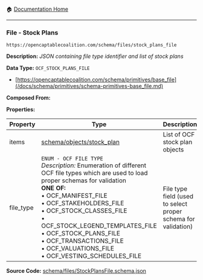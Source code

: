 :house: [Documentation Home](/README.md)

---

### File - Stock Plans

`https://opencaptablecoalition.com/schema/files/stock_plans_file`

**Description:** _JSON containing file type identifier and list of stock plans_

**Data Type:** `OCF_STOCK_PLANS_FILE`

- [https://opencaptablecoalition.com/schema/primitives/base_file](/docs/schema/primitives/schema-primitives-base_file.md)

**Composed From:**

**Properties:**

| Property  | Type                                                                                                                                                                                                                                                                                                                                                                                                                                         | Description                                                   | Required   |
| --------- | -------------------------------------------------------------------------------------------------------------------------------------------------------------------------------------------------------------------------------------------------------------------------------------------------------------------------------------------------------------------------------------------------------------------------------------------- | ------------------------------------------------------------- | ---------- |
| items     | [schema/objects/stock_plan](/docs/schema/objects/schema-objects-stock_plan.md)                                                                                                                                                                                                                                                                                                                                                               | List of OCF stock plan objects                                | `REQUIRED` |
| file_type | `ENUM - OCF FILE TYPE`</br>_Description:_ Enumeration of different OCF file types which are used to load proper schemas for validation</br>**ONE OF:**</br>&bull; OCF_MANIFEST_FILE</br>&bull; OCF_STAKEHOLDERS_FILE</br>&bull; OCF_STOCK_CLASSES_FILE</br>&bull; OCF_STOCK_LEGEND_TEMPLATES_FILE</br>&bull; OCF_STOCK_PLANS_FILE</br>&bull; OCF_TRANSACTIONS_FILE</br>&bull; OCF_VALUATIONS_FILE</br>&bull; OCF_VESTING_SCHEDULES_FILE</br> | File type field (used to select proper schema for validation) | `REQUIRED` |

**Source Code:** [schema/files/StockPlansFile.schema.json](/schema/files/StockPlansFile.schema.json)
